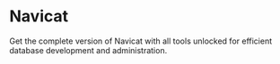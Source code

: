 # Navicat
Get the complete version of Navicat with all tools unlocked for efficient database development and administration.
